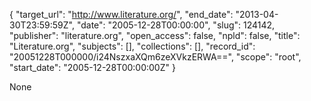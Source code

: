{
  "target_url": "http://www.literature.org/", 
  "end_date": "2013-04-30T23:59:59Z", 
  "date": "2005-12-28T00:00:00", 
  "slug": 124142, 
  "publisher": "literature.org", 
  "open_access": false, 
  "npld": false, 
  "title": "Literature.org", 
  "subjects": [], 
  "collections": [], 
  "record_id": "20051228T000000/i24NszxaXQm6zeXVkzERWA==", 
  "scope": "root", 
  "start_date": "2005-12-28T00:00:00Z"
}

None